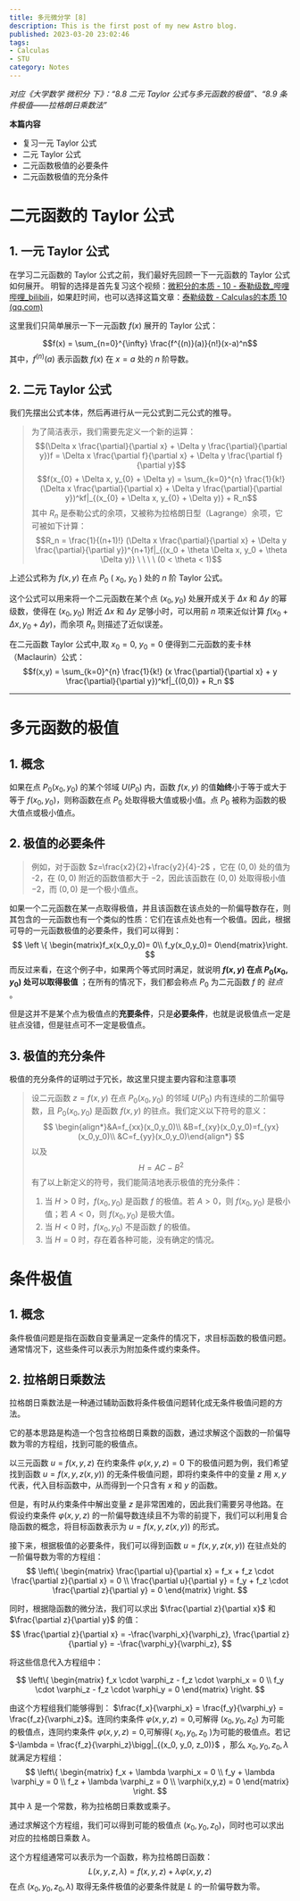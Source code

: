```yaml
---
title: 多元微分学 [8]
description: This is the first post of my new Astro blog.
published: 2023-03-20 23:02:46
tags:
- Calculas
- STU
category: Notes
---
```


*对应《大学数学 微积分 下》：“8.8 二元 Taylor 公式与多元函数的极值”、“8.9 条件极值——拉格朗日乘数法”*


**本篇内容**
- 复习一元 Taylor 公式
- 二元 Taylor 公式
- 二元函数极值的必要条件
- 二元函数极值的充分条件

<!--more-->

# 二元函数的 Taylor 公式

## 1. 一元 Taylor 公式
在学习二元函数的 Taylor 公式之前，我们最好先回顾一下一元函数的 Taylor 公式如何展开。
明智的选择是首先复习这个视频：[微积分的本质 - 10 - 泰勒级数_哔哩哔哩_bilibili](https://www.bilibili.com/video/BV1Gx411Y7cz/?spm_id_from=..search-card.all.click&vd_source=fdfd8451279302b7750ea2a395a2fe38)，如果赶时间，也可以选择这篇文章：[泰勒级数 - Calculas的本质 10 (qq.com)](https://mp.weixin.qq.com/s?__biz=MzAxNzg3MTE3Ng==&mid=2247486872&idx=1&sn=c85aa3e1875ab3d71ba935c812f648aa&chksm=9bdfb5bfaca83ca955824a674d2ae4c49a9fb5318bd9629d522d467a2df415995c937ed21d2e&scene=27)

这里我们只简单展示一下一元函数 $f(x)$ 展开的 Taylor 公式：

$$f(x) = \sum_{n=0}^{\infty} \frac{f^{(n)}(a)}{n!}(x-a)^n$$
其中，$f^{(n)}(a)$ 表示函数 $f(x)$ 在 $x=a$ 处的 $n$ 阶导数。

## 2. 二元 Taylor 公式

我们先摆出公式本体，然后再进行从一元公式到二元公式的推导。

>为了简洁表示，我们需要先定义一个新的运算：
>$$(\Delta x \frac{\partial}{\partial x} + \Delta y \frac{\partial}{\partial y})f = \Delta x \frac{\partial f}{\partial x} + \Delta y \frac{\partial f}{\partial y}$$
>$$f(x_{0} + \Delta x, y_{0} + \Delta y) = \sum_{k=0}^{n} \frac{1}{k!} (\Delta x \frac{\partial}{\partial x} + \Delta y \frac{\partial}{\partial y})^kf|_{(x_{0} + \Delta x, y_{0} + \Delta y)} + R_n$$
>其中 $R_n$ 是泰勒公式的余项，又被称为拉格朗日型（Lagrange）余项，它可被如下计算：
>$$R_n = \frac{1}{(n+1)!} (\Delta x \frac{\partial}{\partial x} + \Delta y \frac{\partial}{\partial y})^{n+1}f|_{(x_0 + \theta \Delta x, y_0 + \theta \Delta y)} \ \ \ \ (0 < \theta < 1)$$


上述公式称为 $f(x, y)$ 在点 $P_ {0}\ (\ x_ {0},\ y_{0}\  )$ 处的 $n$ 阶 Taylor 公式。

这个公式可以用来将一个二元函数在某个点 $(x_0, y_0)$ 处展开成关于 $\Delta x$ 和 $\Delta y$ 的幂级数，使得在 $(x_0, y_0)$ 附近 $\Delta x$ 和 $\Delta y$ 足够小时，可以用前 $n$ 项来近似计算 $f(x_0 + \Delta x, y_0 + \Delta y)$，而余项 $R_n$ 则描述了近似误差。


在二元函数 Taylor 公式中,取 $x_ {0} =0,\ y_ {0} = 0$ 便得到二元函数的麦卡林（Maclaurin）公式：
$$f(x,y) = \sum_{k=0}^{n} \frac{1}{k!} (x \frac{\partial}{\partial x} + y \frac{\partial}{\partial y})^kf|_{(0,0)} + R_n $$

---


# 多元函数的极值

## 1. 概念
如果在点 $P_0(x_0,y_0)$ 的某个邻域 $U(P_0)$ 内，函数 $f(x,y)$ 的值**始终**小于等于或大于等于 $f(x_0,y_0)$，则称函数在点 $P_0$ 处取得极大值或极小值。点 $P_0$ 被称为函数的极大值点或极小值点。

## 2. 极值的必要条件
>例如，对于函数 $z=\frac{x2}{2}+\frac{y2}{4}-2$ ，它在 $(0, 0)$ 处的值为 -2，在 $(0, 0)$ 附近的函数值都大于 $-2$，因此该函数在 $(0, 0)$ 处取得极小值 $-2$，而 $(0, 0)$ 是一个极小值点。

如果一个二元函数在某一点取得极值，并且该函数在该点处的一阶偏导数存在，则其包含的一元函数也有一个类似的性质：它们在该点处也有一个极值。因此，根据可导的一元函数极值的必要条件，我们可以得到：
$$
\left \{ \begin{matrix}f_x(x_0,y_0)= 0\\
f_y(x_0,y_0)= 0\end{matrix}\right.
$$
而反过来看，在这个例子中，如果两个等式同时满足，就说明 **$f(x,y)$ 在点 $P_0(x_0,y_0)$ 处可以取得极值** ；在所有的情况下，我们都会称点 $P_0$ 为二元函数 $f$ 的 *驻点* 。

但是这并不是某个点为极值点的**充要条件**，只是**必要条件**，也就是说极值点一定是驻点没错，但是驻点可不一定是极值点。

## 3. 极值的充分条件
极值的充分条件的证明过于冗长，故这里只提主要内容和注意事项

>设二元函数 $z=f(x,y)$ 在点 $P_0(x_0,y_0)$ 的邻域 $U(P_0)$ 内有连续的二阶偏导数，且 $P_0(x_0,y_0)$ 是函数 $f(x,y)$ 的驻点。我们定义以下符号的意义：
$$
\begin{align*}&A=f_{xx}(x_0,y_0)\\
&B=f_{xy}(x_0,y_0)=f_{yx}(x_0,y_0)\\ 
&C=f_{yy}(x_0,y_0)\end{align*}
$$ 
以及 
$$
H=AC-B^2
$$ 
有了以上新定义的符号，我们能简洁地表示极值的充分条件：
>1. 当 $H>0$ 时，$f(x_0,y_0)$ 是函数 $f$ 的极值。若 $A>0$，则 $f(x_0,y_0)$ 是极小值；若 $A<0$，则 $f(x_0,y_0)$ 是极大值。 
>2. 当 $H<0$ 时，$f(x_0,y_0)$ 不是函数 $f$ 的极值。
>3. 当 $H=0$ 时，存在着各种可能，没有确定的情况。



# 条件极值
## 1. 概念
条件极值问题是指在函数自变量满足一定条件的情况下，求目标函数的极值问题。通常情况下，这些条件可以表示为附加条件或约束条件。

## 2. 拉格朗日乘数法
拉格朗日乘数法是一种通过辅助函数将条件极值问题转化成无条件极值问题的方法。

它的基本思路是构造一个包含拉格朗日乘数的函数，通过求解这个函数的一阶偏导数为零的方程组，找到可能的极值点。

以三元函数 $u=f(x,y,z)$ 在约束条件 $\varphi(x,y,z)=0$ 下的极值问题为例，我们希望找到函数 $u=f(x,y,z(x,y))$ 的无条件极值问题，即将约束条件中的变量 $z$ 用 $x,y$ 代表，代入目标函数中，从而得到一个只含有 $x$ 和 $y$ 的函数。

但是，有时从约束条件中解出变量 $z$ 是非常困难的，因此我们需要另寻他路。在假设约束条件 $\varphi(x,y,z)$ 的一阶偏导数连续且不为零的前提下，我们可以利用复合隐函数的概念，将目标函数表示为 $u=f(x,y,z(x,y))$ 的形式。

接下来，根据极值的必要条件，我们可以得到函数 $u=f(x,y,z(x,y))$ 在驻点处的一阶偏导数为零的方程组：
$$
\left\{
\begin{matrix}
\frac{\partial u}{\partial x} = f_x + f_z \cdot \frac{\partial z}{\partial x} = 0 \\
\frac{\partial u}{\partial y} = f_y + f_z \cdot \frac{\partial z}{\partial y} = 0
\end{matrix}
\right.
$$

同时，根据隐函数的微分法，我们可以求出 $\frac{\partial z}{\partial x}$ 和 $\frac{\partial z}{\partial y}$ 的值：
$$
\frac{\partial z}{\partial x} = -\frac{\varphi_x}{\varphi_z}, \frac{\partial z}{\partial y} = -\frac{\varphi_y}{\varphi_z},
$$

将这些信息代入方程组中：

$$
\left\{
\begin{matrix}
f_x \cdot \varphi_z - f_z \cdot \varphi_x = 0 \\
f_y \cdot \varphi_z - f_z \cdot \varphi_y = 0
\end{matrix}
\right.
$$

由这个方程组我们能够得到： $\frac{f_x}{\varphi_x} = \frac{f_y}{\varphi_y} = \frac{f_z}{\varphi_z}$。连同约束条件 $\varphi(x,y,z)=0$,可解得  $(x_ {0},  y_ {0} , z_ {0})$ 为可能的极值点，连同约束条件 $\varphi (x,y,z)=0$,可解得( $x_ {0}  ,  y_ {0}  ,  z_ {0}$ )为可能的极值点。若记 $-\lambda = \frac{f_z}{\varphi_z}\bigg|_{(x_0, y_0, z_0)}$ ，那么 $x_0, y_0, z_0, \lambda$ 就满足方程组：
$$
\left\{
\begin{matrix}
f_x + \lambda \varphi_x = 0 \\
f_y + \lambda \varphi_y = 0 \\
f_z + \lambda \varphi_z = 0 \\
\varphi(x,y,z) = 0
\end{matrix}
\right.
$$
其中 $\lambda$ 是一个常数，称为拉格朗日乘数或乘子。

通过求解这个方程组，我们可以得到可能的极值点 $(x_0,y_0,z_0)$，同时也可以求出对应的拉格朗日乘数 $\lambda$。

这个方程组通常可以表示为一个函数，称为拉格朗日函数：
$$L(x,y,z,\lambda)=f(x,y,z)+\lambda\varphi(x,y,z)$$
在点 $(x_0,y_0,z_0,\lambda)$ 取得无条件极值的必要条件就是 $L$ 的一阶偏导数为零。




